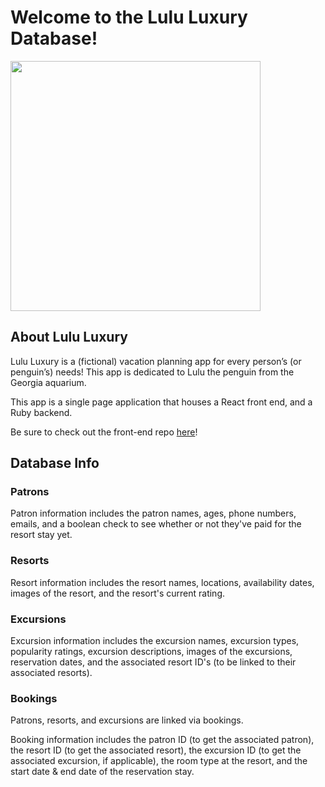 # Welcome to the Lulu Luxury Database!

<img height="400" src="https://www.bjtonline.com/sites/bjtonline.com/files/styles/bjt30_article_large/public/time_tide-miavana-web.jpg?itok=itMq8Bd9&timestamp=1524495882"></img>

## About Lulu Luxury

Lulu Luxury is a (fictional) vacation planning app for every person’s (or penguin’s) needs! This app is dedicated to Lulu the penguin from the Georgia aquarium.

This app is a single page application that houses a React front end, and a Ruby backend.

Be sure to check out the front-end repo <a href="http://github.com/bwennuh/luxury/lulu-app-frontend">here</a>!


## Database Info

### Patrons

Patron information includes the patron names, ages, phone numbers, emails, and a boolean check to see whether or not they've paid for the resort stay yet.

### Resorts

Resort information includes the resort names, locations, availability dates, images of the resort, and the resort's current rating.

### Excursions

Excursion information includes the excursion names, excursion types, popularity ratings, excursion descriptions, images of the excursions, reservation dates, and the associated resort ID's (to be linked to their associated resorts).

### Bookings

Patrons, resorts, and excursions are linked via bookings.

Booking information includes the patron ID (to get the associated patron), the resort ID (to get the associated resort), the excursion ID (to get the associated excursion, if applicable), the room type at the resort, and the start date & end date of the reservation stay.
